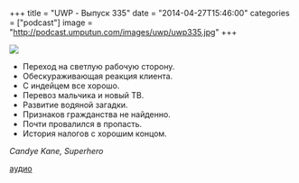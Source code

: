 +++
title = "UWP - Выпуск 335"
date = "2014-04-27T15:46:00"
categories = ["podcast"]
image = "http://podcast.umputun.com/images/uwp/uwp335.jpg"
+++

![](https://podcast.umputun.com/images/uwp/uwp335.jpg)

- Переход на светлую рабочую сторону.
- Обескураживающая реакция клиента.
- С индейцем все хорошо.
- Перевоз мальчика и новый ТВ.
- Развитие водяной загадки.
- Признаков гражданства не найденно.
- Почти провалился в пропасть.
- История налогов с хорошим концом.

_Candye Kane, Superhero_

[аудио](https://podcast.umputun.com/media/ump_podcast335.mp3)

<audio src="https://podcast.umputun.com/media/ump_podcast335.mp3" preload="none"></audio>